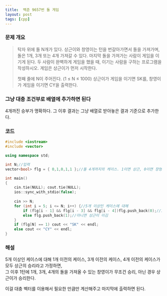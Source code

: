 ```yaml
---
title:  백준 9657번 돌 게임
layout: post
tags: [cpp]
---
```

### 문제 개요
> 탁자 위에 돌 N개가 있다. 상근이와 창영이는 턴을 번갈아가면서 돌을 가져가며, 돌은 1개, 3개 또는 4개 가져갈 수 있다. 마지막 돌을 가져가는 사람이 게임을 이기게 된다.
> 두 사람이 완벽하게 게임을 했을 때, 이기는 사람을 구하는 프로그램을 작성하시오. 게임은 상근이가 먼저 시작한다.
> 
> 첫째 줄에 N이 주어진다. (1 ≤ N ≤ 1000)
> 상근이가 게임을 이기면 SK를, 창영이가 게임을 이기면 CY을 출력한다.

### 그냥 대충 조건부로 배열에 추가하면 된다
4개까진 승부가 명확하다. 그 이후 결과는 그냥 배열로 받아놓은 결과 기준으로 추가한다.
### 코드
```c++
#include <iostream>
#include <vector>

using namespace std;

int N;//입력
vector<bool> flg = { 0,1,0,1,1 };//돌 4개까지의 케이스. 1이면 상근, 0이면 창영

int main()
{
	cin.tie(NULL); cout.tie(NULL);
	ios::sync_with_stdio(false);
	
	cin >> N;
	for (int i = 5; i <= N; i++) {//5개 이상인 케이스에 대해
		if (flg[i - 1] && flg[i - 3] && flg[i - 4])flg.push_back(0);//1개, 3개, 4개 이전의 케이스가 모두 상근이면 창영이 이김
		else flg.push_back(1);//아니면 상근이 이김
	}
	if (flg[N] == 1) cout << "SK" << endl;
	else cout << "CY" << endl;
}
```
### 해설
5개 이상인 케이스에 대해 1개 이전의 케이스, 3개 이전의 케이스, 4개 이전의 케이스가 모두 상근의 승리라고 가정하면,  
그 이후 1턴에 1개, 3개, 4개의 돌을 가져올 수 있는 창영이가 무조건 승리, 아닌 경우 상근이가 승리한다.

이걸 대충 벡터를 이용해서 필요한 만큼만 계산해주고 마지막에 출력하면 된다.
